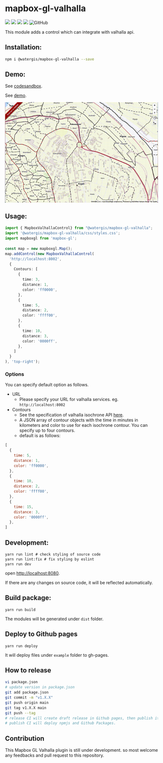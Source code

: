 # mapbox-gl-valhalla
![](https://github.com/watergis/mapbox-gl-valhalla/workflows/build/badge.svg)
![](https://github.com/watergis/mapbox-gl-valhalla/workflows/deploy%20gh-pages/badge.svg)
![](https://github.com/watergis/mapbox-gl-valhalla/workflows/Release%20Draft/badge.svg)
![](https://github.com/watergis/mapbox-gl-valhalla/workflows/Node.js%20Package/badge.svg)
![GitHub](https://img.shields.io/github/license/watergis/mapbox-gl-valhalla)

This module adds a control which can integrate with valhalla api.

## Installation:


```bash
npm i @watergis/mapbox-gl-valhalla --save
```

## Demo:

See [codesandbox](https://codesandbox.io/s/mapbox-gl-valhalla-nxmiw).

See [demo](https://watergis.github.io/mapbox-gl-valhalla/#12/-1.08551/35.87063).

![demo.gif](./demo.gif)

## Usage:

```ts
import { MapboxValhallaControl} from "@watergis/mapbox-gl-valhalla";
import '@watergis/mapbox-gl-valhalla/css/styles.css';
import mapboxgl from 'mapbox-gl';

const map = new mapboxgl.Map();
map.addControl(new MapboxValhallaControl(
  'http://localhost:8002',
  {
    Contours: [
      {
        time: 3,
        distance: 1,
        color: 'ff0000',
      },
      {
        time: 5,
        distance: 2,
        color: 'ffff00',
      },
      {
        time: 10,
        distance: 3,
        color: '0000ff',
      },
    ]
  }
), 'top-right');
```

### Options
You can specify default option as follows.

- URL
  - Please specify your URL for valhalla services. eg. `http://localhost:8002`
- Contours
  - See the specification of valhalla isochrone API [here](https://valhalla.readthedocs.io/en/latest/api/isochrone/api-reference/#inputs-of-the-isochrone-service).
  - A JSON array of contour objects with the time in minutes in kilometers and color to use for each isochrone contour. You can specify up to four contours.
  - default is as follows:
```js
[
  {
    time: 5,
    distance: 1,
    color: 'ff0000',
  },
  {
    time: 10,
    distance: 2,
    color: 'ffff00',
  },
  {
    time: 15,
    distance: 3,
    color: '0000ff',
  },
]
```

## Development:

```
yarn run lint # check styling of source code
yarn run lint:fix # fix styling by eslint
yarn run dev
```

open [http://localhost:8080](http://localhost:8080).

If there are any changes on source code, it will be reflected automatically.

## Build package:

```
yarn run build
```

The modules will be generated under `dist` folder.

## Deploy to Github pages

```
yarn run deploy
```

It will deploy files under `example` folder to gh-pages.

## How to release

```zsh
vi package.json
# update version in package.json
git add package.json
git commit -m "v1.X.X"
git push origin main
git tag v1.X.X main
git push --tag
# release CI will create draft release in Github pages, then publish it if it is ready.
# publish CI will deploy npmjs and Github Packages.
```

## Contribution

This Mapbox GL Valhalla plugin is still under development. so most welcome any feedbacks and pull request to this repository.
